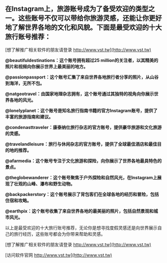 ## **在Instagram上，旅游账号成为了备受欢迎的类型之一。这些账号不仅可以带给你旅游灵感，还能让你更好地了解世界各地的文化和风貌。下面是最受欢迎的十大旅行账号推荐：**

[想了解推广相关软件的朋友请登录 http://www.vst.tw](http://www.vst.tw)

**@beautifuldestinations：这个账号拥有超过25 million的关注者，以其精美的照片和视频向你展示世界上最美丽的地方。**

**@passionpassport：这个账号汇集了来自世界各地旅行者分享的照片，从山谷到海洋，无所不包。**

**@natgeotravel：由国家地理杂志拥有，这个账号通过其独特的视角向你展示世界各地的风光。**

**@lonelyplanet：这个账号是知名旅行指南书籍的官方Instagram账号，提供了丰富的旅游指南和建议。**

**@condenasttraveler：康泰纳仕旅行杂志的官方账号，提供豪华旅游和文化旅游的灵感。**

**@travelandleisure：旅行与休闲杂志的官方账号，提供了全球最佳酒店和最佳目的地的推荐。**

**@afarmedia：这个账号专注于文化旅游和探险，向你展示了世界各地最具特色的景点。**

**@theglobewanderer：这个账号聚焦于户外探险和自然风光，在Instagram上展现了壮观的山峰、瀑布和野生动物。**

**@backpackerstory：这个账号展示了背包客们在全球各地的经历和冒险，包括住宿和攻略。**

**@earthpix：这个账号收集了来自世界各地的最美丽的照片，包括自然景观和城市风光。**

以上是最受欢迎的十大旅行账号推荐，无论你是想寻找度假灵感还是向世界展示自己的旅行经历，这些账号都会为你带来帮助和灵感。

[想了解推广相关软件的朋友请登录 http://www.vst.tw](http://www.vst.tw)


[访问软件官网 http://www.vst.tw](http://www.vst.tw)
